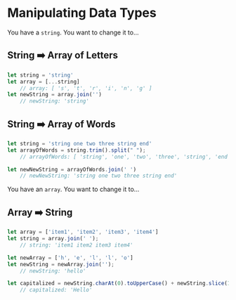 # Manipulating Data Types

You have a `string`. You want to change it to... 

## String ➡️ Array of Letters
```js
let string = 'string'
let array = [...string]
    // array: [ 's', 't', 'r', 'i', 'n', 'g' ]
let newString = array.join('')
    // newString: 'string'
```
## String ➡️ Array of Words
```js
let string = 'string one two three string end'
let arrayOfWords = string.trim().split(" ");
    // arrayOfWords: [ 'string', 'one', 'two', 'three', 'string', 'end' ]

let newNewString = arrayOfWords.join(' ')
    // newNewString: 'string one two three string end'
```

You have an `array`. You want to change it to... 

## Array ➡️ String
```js
let array = ['item1', 'item2', 'item3', 'item4']
let string = array.join(' ');
    // string: 'item1 item2 item3 item4' 

let newArray = ['h', 'e', 'l', 'l', 'o']
let newString = newArray.join('');
    // newString: 'hello'

let capitalized = newString.charAt(0).toUpperCase() + newString.slice(1);
    // capitalized: 'Hello'
```